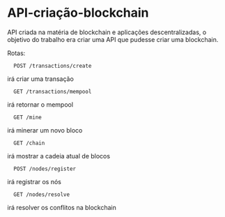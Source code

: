 # API-criação-blockchain

API criada na matéria de blockchain e aplicações descentralizadas, o objetivo do trabalho era criar uma API que pudesse criar uma blockchain.

Rotas:

```http
  POST /transactions/create
```
irá criar uma transação

```http
  GET /transactions/mempool
```
irá retornar o mempool

```http
  GET /mine
```
irá minerar um novo bloco

```http
  GET /chain
```
irá mostrar a cadeia atual de blocos

```http
  POST /nodes/register
```
irá registrar os nós

```http
  GET /nodes/resolve
```
irá resolver os conflitos na blockchain
